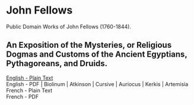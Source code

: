 # John Fellows

Public Domain Works of John Fellows (1760-1844).

## An Exposition of the Mysteries, or Religious Dogmas and Customs of the Ancient Egyptians, Pythagoreans, and Druids.

[English - Plain Text](mysteries-ancient-egyptians/full-text-english.md)  
English - PDF | Biolinum | Atkinson | Cursive | Auriocus | Kerkis | Artemisia  
French - Plain Text  
French - PDF  
